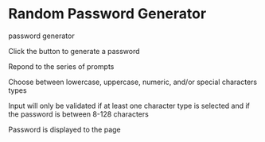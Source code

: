 # Random Password Generator
password generator

Click the button to generate a password

Repond to the series of prompts

Choose between lowercase, uppercase, numeric, and/or special characters types

Input will only be validated if at least one character type is selected and if the password is between 8-128 characters

Password is displayed to the page

